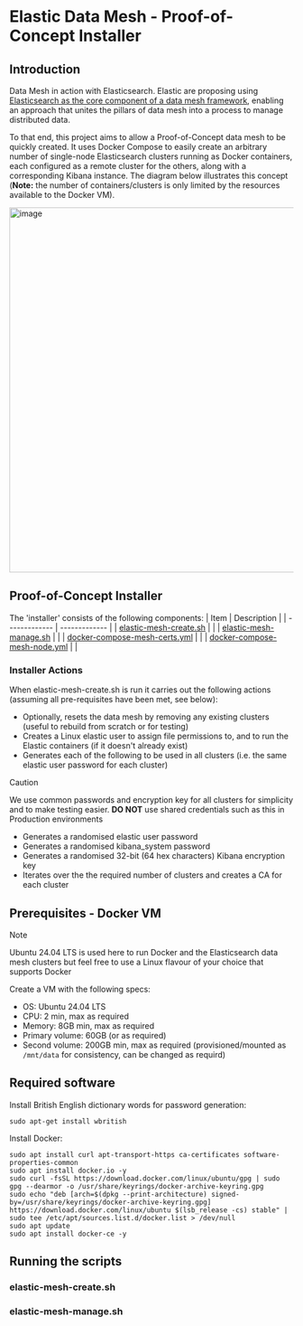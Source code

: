 # Elastic Data Mesh - Proof-of-Concept Installer
## Introduction

Data Mesh in action with Elasticsearch. Elastic are proposing using [Elasticsearch as the core component of a data mesh framework](https://www.elastic.co/blog/data-mesh-public-sector), enabling an approach that unites the pillars of data mesh into a process to manage distributed data.  
  
To that end, this project aims to allow a Proof-of-Concept data mesh to be quickly created. It uses Docker Compose to easily create an arbitrary number of single-node Elasticsearch clusters running as Docker containers, each configured as a remote cluster for the others, along with a corresponding Kibana instance. The diagram below illustrates this concept (**Note:** the number of containers/clusters is only limited by the resources available to the Docker VM).

<img width="660" height="646" alt="image" src="https://github.com/user-attachments/assets/6642bf8e-3ce3-417f-87bc-27e7cd828645" />

## Proof-of-Concept Installer

The 'installer' consists of the following components:
| Item  | Description |
| ------------- | ------------- |
| [elastic-mesh-create.sh](https://github.com/Bairdy999/elastic-data-mesh/blob/main/elastic-mesh-create.sh) |   |
| [elastic-mesh-manage.sh](https://github.com/Bairdy999/elastic-data-mesh/blob/main/elastic-mesh-manage.sh)  |   |
| [docker-compose-mesh-certs.yml](https://github.com/Bairdy999/elastic-data-mesh/blob/main/docker-compose-mesh-certs.yml) |  |
| [docker-compose-mesh-node.yml](https://github.com/Bairdy999/elastic-data-mesh/blob/main/docker-compose-mesh-node.yml) |  |

### Installer Actions
When elastic-mesh-create.sh is run it carries out the following actions (assuming all pre-requisites have been met, see below):
- Optionally, resets the data mesh by removing any existing clusters (useful to rebuild from scratch or for testing)
- Creates a Linux elastic user to assign file permissions to, and to run the Elastic containers (if it doesn't already exist)
- Generates each of the following to be used in all clusters (i.e. the same elastic user password for each cluster)
> [!CAUTION]
> We use common passwords and encryption key for all clusters for simplicity and to make testing easier. **DO NOT** use shared credentials such as this in Production environments
  - Generates a randomised elastic user password
  - Generates a randomised kibana_system password
  - Generates a randomised 32-bit (64 hex characters) Kibana encryption key
- Iterates over the the required number of clusters and creates a CA for each cluster

## Prerequisites - Docker VM
> [!NOTE]
> Ubuntu 24.04 LTS is used here to run Docker and the Elasticsearch data mesh clusters but feel free to use a Linux flavour of your choice that supports Docker

Create a VM with the following specs:
- OS: Ubuntu 24.04 LTS
- CPU: 2 min, max as required
- Memory: 8GB min, max as required
- Primary volume: 60GB (or as required)
- Second volume: 200GB min, max as required (provisioned/mounted as `/mnt/data` for consistency, can be changed as requird)

## Required software
Install British English dictionary words for password generation:
```
sudo apt-get install wbritish
```
Install Docker:
```
sudo apt install curl apt-transport-https ca-certificates software-properties-common
sudo apt install docker.io -y
sudo curl -fsSL https://download.docker.com/linux/ubuntu/gpg | sudo gpg --dearmor -o /usr/share/keyrings/docker-archive-keyring.gpg
sudo echo "deb [arch=$(dpkg --print-architecture) signed-by=/usr/share/keyrings/docker-archive-keyring.gpg] https://download.docker.com/linux/ubuntu $(lsb_release -cs) stable" | sudo tee /etc/apt/sources.list.d/docker.list > /dev/null
sudo apt update
sudo apt install docker-ce -y
```

## Running the scripts

### elastic-mesh-create.sh

### elastic-mesh-manage.sh
